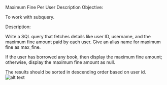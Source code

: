 Maximum Fine Per User
Description
Objective:

To work with subquery.

Description:

Write a SQL query that fetches details like user ID, username, and the maximum fine amount paid by each user. Give an alias name for maximum fine as max_fine.

If the user has borrowed any book, then display the maximum fine amount; otherwise, display the maximum fine amount as null.

The results should be sorted in descending order based on user id.
![alt text](image.png)